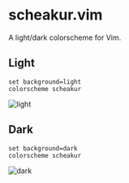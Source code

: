 # scheakur.vim

A light/dark colorscheme for Vim.

## Light

```vim
set background=light
colorscheme scheakur
```

![light](https://www.evernote.com/shard/s71/sh/d778c33a-6786-4a93-b08d-e7b0f3513580/eeb28f188d76e9fb8e7e555989efc35a/deep/0/vim-scheakur.png)

## Dark

```vim
set background=dark
colorscheme scheakur
```

![dark](https://www.evernote.com/shard/s71/sh/b4d2512e-10f2-4cd0-9a05-62be8db86606/1ead4f1f8a0ab9269772ab591063b46a/deep/0/vim-scheakur-dark.png)

